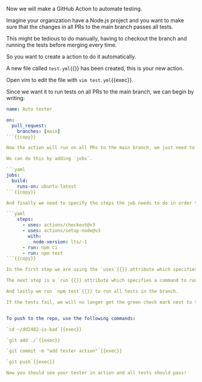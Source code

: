 Now we will make a GitHub Action to automate testing.

Imagine your organization have a Node.js project and you want to make sure that the changes in all PRs to the main branch passes all tests.

This might be tedious to do manually, having to checkout the branch and running the tests before merging every time.

So you want to create a action to do it automatically.

A new file called `test.yml`{{}} has been created, this is your new action.

Open vim to edit the file with `vim test.yml`{{exec}}.

Since we want it to run tests on all PRs to the main branch, we can begin by writing:

```yaml
name: Auto tester

on:
  pull_request:
    branches: [main]
```{{copy}}

Now the action will run on all PRs to the main branch, we just need to specify *what* it is supposed to do on these PRs.

We can do this by adding `jobs`.

```yaml
jobs:
  build:
    runs-on: ubuntu-latest
```{{copy}}

And finally we need to specify the steps the job needs to do in order to run the tests.

```yaml
    steps:
      - uses: actions/checkout@v3
      - uses: actions/setup-node@v3
        with:
          node-version: lts/-1
      - run: npm ci
      - run: npm test
```{{copy}}

In the first step we are using the `uses`{{}} attribute which specifies another action to use in our action, in this case we are using `actions/checkout@v3`{{}} which checks out the branch of the incoming PR for us. After that we use `actions/setup-node@v3`{{}} which sets up Node.js in our Ubuntu environment.

The next step is a `run`{{}} attribute which specifies a command to run, in this case `npm ci`{{}} which is a Node.js command to make a clean install.

And lastly we run `npm test`{{}} to run all tests in the branch.

If the tests fail, we will no longer get the green check mark next to the commit, it will now show up as a red cross mark.


To push to the repo, use the following commands:

`cd ~/dd2482-is-bad`{{exec}}

`git add ./`{{exec}}

`git commit -m "add tester action"`{{exec}}

`git push`{{exec}}

Now you should see your tester in action and all tests should pass!
